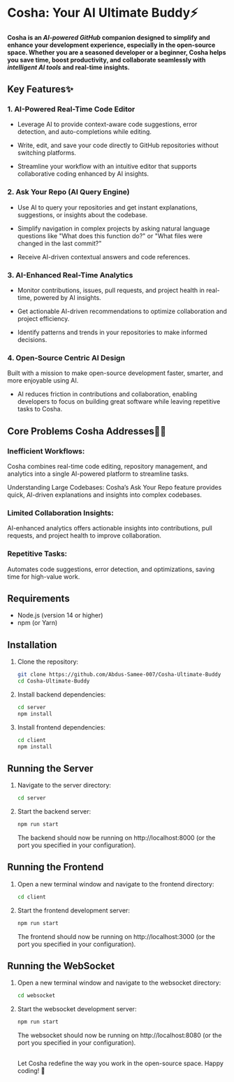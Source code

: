 # Cosha: Your AI Ultimate Buddy⚡

#### Cosha is an *AI-powered GitHub* companion designed to simplify and enhance your development experience, especially in the open-source space. Whether you are a seasoned developer or a beginner, Cosha helps you save time, boost productivity, and collaborate seamlessly with *intelligent AI tools* and real-time insights.


## Key Features✨
### 1. AI-Powered Real-Time Code Editor

* Leverage AI to provide context-aware code suggestions, error detection, and auto-completions while editing.

* Write, edit, and save your code directly to GitHub repositories without switching platforms.

* Streamline your workflow with an intuitive editor that supports collaborative coding enhanced by AI insights.

### 2. Ask Your Repo (AI Query Engine)

* Use AI to query your repositories and get instant explanations, suggestions, or insights about the codebase.

* Simplify navigation in complex projects by asking natural language questions like "What does this function do?" or "What files were changed in the last commit?"

* Receive AI-driven contextual answers and code references.

### 3. AI-Enhanced Real-Time Analytics

* Monitor contributions, issues, pull requests, and project health in real-time, powered by AI insights.

* Get actionable AI-driven recommendations to optimize collaboration and project efficiency.

* Identify patterns and trends in your repositories to make informed decisions.

### 4. Open-Source Centric AI Design

Built with a mission to make open-source development faster, smarter, and more enjoyable using AI.

* AI reduces friction in contributions and collaboration, enabling developers to focus on building great software while leaving repetitive tasks to Cosha.



## Core Problems Cosha Addresses💪🏻

### Inefficient Workflows: 
Cosha combines real-time code editing, repository management, and analytics into a single AI-powered platform to streamline tasks.

Understanding Large Codebases: Cosha’s Ask Your Repo feature provides quick, AI-driven explanations and insights into complex codebases.

### Limited Collaboration Insights: 
AI-enhanced analytics offers actionable insights into contributions, pull requests, and project health to improve collaboration.

### Repetitive Tasks: 
Automates code suggestions, error detection, and optimizations, saving time for high-value work.





## Requirements

- Node.js (version 14 or higher)
- npm (or Yarn)

## Installation

1. Clone the repository:

   ```bash
   git clone https://github.com/Abdus-Samee-007/Cosha-Ultimate-Buddy
   cd Cosha-Ultimate-Buddy
   ```

2. Install backend dependencies:

   ```bash
   cd server
   npm install
   ```

3. Install frontend dependencies:

   ```bash
   cd client
   npm install
   ```

## Running the Server

1. Navigate to the server directory:

   ```bash
   cd server
   ```

2. Start the backend server:

   ```bash
   npm run start
   ```

   The backend should now be running on http://localhost:8000 (or the port you specified in your configuration).


## Running the Frontend

1. Open a new terminal window and navigate to the frontend directory:

   ```bash
   cd client
   ```

2. Start the frontend development server:

   ```bash
   npm run start
   ```

   The frontend should now be running on http://localhost:3000 (or the port you specified in your configuration).
 

## Running the WebSocket

1. Open a new terminal window and navigate to the websocket directory:

   ```bash
   cd websocket
   ```

2. Start the websocket development server:

   ```bash
   npm run start
   ```

   The websocket should now be running on http://localhost:8080 (or the port you specified in your configuration).

   ##
   Let Cosha redefine the way you work in the open-source space. Happy coding! 🚀
 
